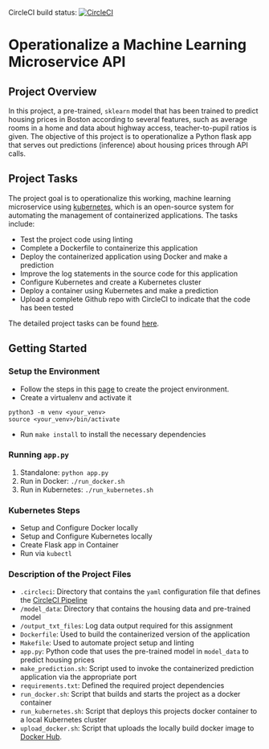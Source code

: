 CircleCI build status: [![CircleCI](https://circleci.com/gh/weichiet/Operationalize-a-Machine-Learning-Microservice-API.svg?style=svg)](https://circleci.com/gh/weichiet/Operationalize-a-Machine-Learning-Microservice-API)

# Operationalize a Machine Learning Microservice API

## Project Overview

In this project, a pre-trained, `sklearn` model that has been trained to predict housing prices in Boston according to several features, such as average rooms in a home and data about highway access, teacher-to-pupil ratios is given. The objective of this project is to operationalize a Python flask app that serves out predictions (inference) about housing prices through API calls.

## Project Tasks

The project goal is to operationalize this working, machine learning microservice using [kubernetes](https://kubernetes.io/), which is an open-source system for automating the management of containerized applications. The tasks include:
* Test the project code using linting
* Complete a Dockerfile to containerize this application
* Deploy the containerized application using Docker and make a prediction
* Improve the log statements in the source code for this application
* Configure Kubernetes and create a Kubernetes cluster
* Deploy a container using Kubernetes and make a prediction
* Upload a complete Github repo with CircleCI to indicate that the code has been tested

The detailed project tasks can be found [here](./Create_the_Project_Environment.md).  

## Getting Started
### Setup the Environment

* Follow the steps in this [page](./Create_the_Project_Environment.md) to create the project environment.  
* Create a virtualenv and activate it
``` shell
python3 -m venv <your_venv>
source <your_venv>/bin/activate
```

* Run `make install` to install the necessary dependencies

### Running `app.py`

1. Standalone:  `python app.py`
2. Run in Docker:  `./run_docker.sh`
3. Run in Kubernetes:  `./run_kubernetes.sh`

### Kubernetes Steps

* Setup and Configure Docker locally
* Setup and Configure Kubernetes locally
* Create Flask app in Container
* Run via `kubectl`

### Description of the Project Files
- `.circleci`: Directory that contains the `yaml` configuration file that defines the [CircleCI Pipeline](https://circleci.com/)
-	`/model_data`: Directory that contains the housing data and pre-trained model
- `/output_txt_files`: Log data output required for this assignment
- `Dockerfile`: Used to build the containerized version of the application
-	`Makefile`: Used to automate project setup and linting
-	`app.py`: Python code that uses the pre-trained model in `model_data` to predict housing prices
- `make_prediction.sh`: Script used to invoke the containerized prediction application via the appropriate port
-	`requirements.txt`: Defined the required project dependencies
-	`run_docker.sh`: Script that builds and starts the project as a docker container
-	`run_kubernetes.sh`: Script that deploys this projects docker container to a local Kubernetes cluster
- `upload_docker.sh`: Script that uploads the locally build docker image to [Docker Hub](https://hub.docker.com/).
